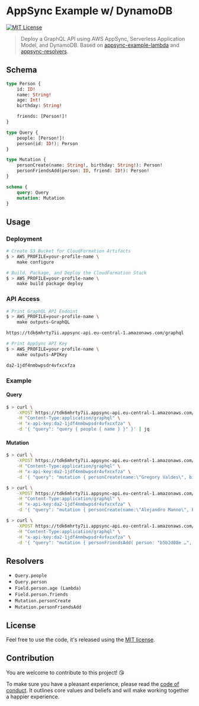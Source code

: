 # AppSync Example w/ DynamoDB

[![MIT License](https://badgen.now.sh/badge/License/MIT/blue)](http://github.com/sbstjn/appsync-example-dynamodb/blob/master/LICENSE.md)

> Deploy a GraphQL API using AWS AppSync, Serverless Application Model, and DynamoDB. Based on [appsync-example-lambda](https://github.com/superluminar-io/appsync-example-lambda/) and [appsync-resolvers](https://sbstjn.com/serverless-graphql-with-appsync-and-lambda.html).

## Schema

```graphql
type Person {
	id: ID!
	name: String!
	age: Int!
	birthday: String!

	friends: [Person!]!
}

type Query {
	people: [Person!]!
	person(id: ID!): Person
}

type Mutation {
	personCreate(name: String!, birthday: String!): Person!
	personFriendsAdd(person: ID, friend: ID!): Person!
}

schema {
	query: Query
	mutation: Mutation
}
```

## Usage

### Deployment

```bash
# Create S3 Bucket for CloudFormation Artifacts
$ > AWS_PROFILE=your-profile-name \
    make configure

# Build, Package, and Deploy the CloudFormation Stack
$ > AWS_PROFILE=your-profile-name \
    make build package deploy
```

### API Access

```bash
# Print GraphQL API Endoint
$ > AWS_PROFILE=your-profile-name \
    make outputs-GraphQL

https://tdk6mhrty7ii.appsync-api.eu-central-1.amazonaws.com/graphql

# Print AppSync API Key
$ > AWS_PROFILE=your-profile-name \
    make outputs-APIKey

da2-1jdf4nmbwpsdr4vfxcxfza
```

### Example

#### Query

```bash
$ > curl \
    -XPOST https://tdk6mhrty7ii.appsync-api.eu-central-1.amazonaws.com/graphql \
    -H "Content-Type:application/graphql" \
    -H "x-api-key:da2-1jdf4nmbwpsdr4vfxcxfza" \
    -d '{ "query": "query { people { name } }" }' | jq
```

#### Mutation

```bash
$ > curl \
    -XPOST https://tdk6mhrty7ii.appsync-api.eu-central-1.amazonaws.com/graphql \
    -H "Content-Type:application/graphql" \
    -H "x-api-key:da2-1jdf4nmbwpsdr4vfxcxfza" \
    -d '{ "query": "mutation { personCreate(name:\"Gregory Valdes\", birthday:\"1975-10-04T00:00:00Z\") { id } }" }' | jq

$ > curl \
    -XPOST https://tdk6mhrty7ii.appsync-api.eu-central-1.amazonaws.com/graphql \
    -H "Content-Type:application/graphql" \
    -H "x-api-key:da2-1jdf4nmbwpsdr4vfxcxfza" \
    -d '{ "query": "mutation { personCreate(name:\"Alejandro Manno\", birthday:\"1962-03-23T00:00:00Z\") { id } }" }' | jq

$ > curl \
    -XPOST https://tdk6mhrty7ii.appsync-api.eu-central-1.amazonaws.com/graphql \
    -H "Content-Type:application/graphql" \
    -H "x-api-key:da2-1jdf4nmbwpsdr4vfxcxfza" \
    -d '{ "query": "mutation { personFriendsAdd( person: "b5b2d08e …", friend: "467551bb …" ) { id friends { id } } }" }' | jq
```

## Resolvers

* `Query.people`
* `Query.person`
* `Field.person.age (Lambda)`
* `Field.person.friends`
* `Mutation.personCreate`
* `Mutation.personFriendsAdd`

## License

Feel free to use the code, it's released using the [MIT license](LICENSE.md).

## Contribution

You are welcome to contribute to this project! 😘 

To make sure you have a pleasant experience, please read the [code of conduct](CODE_OF_CONDUCT.md). It outlines core values and beliefs and will make working together a happier experience.
